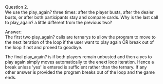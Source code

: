 Question 2.<br>
We use the play_again? three times: after the player busts, after the dealer busts, or after both participants stay and compare cards. Why is the last call to play_again? a little different from the previous two?

Answer:<br>
The first two play_again? calls are ternarys to allow the program to move to the next iteration of the loop if the user want to play again OR break out of the loop if not and proeed to goodbye.

The final play_again? is if both players remain unbusted and then a yes to play again simply moves automatically to the enext loop iteration.  Hence a break unless 'yes' is entered is sufficient rather than the ternary.  If any other answer is provided the program breaks out of the loop and the game ends.

